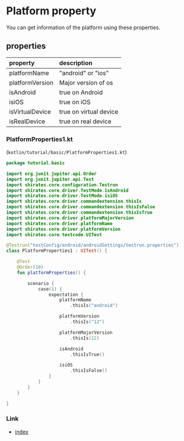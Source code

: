 # Platform property

You can get information of the platform using these properties.

## properties

| property        | description            |
|:----------------|:-----------------------|
| platformName    | "android" or "ios"     |
| platformVersion | Major version of os    |
| isAndroid       | true on Android        |
| isiOS           | true on iOS            |
| isVirtualDevice | true on virtual device |
| isRealDevice    | true on real device    |

### PlatformProperties1.kt

(`kotlin/tutorial/basic/PlatformProperties1.kt`)

```kotlin
package tutorial.basic

import org.junit.jupiter.api.Order
import org.junit.jupiter.api.Test
import shirates.core.configuration.Testrun
import shirates.core.driver.TestMode.isAndroid
import shirates.core.driver.TestMode.isiOS
import shirates.core.driver.commandextension.thisIs
import shirates.core.driver.commandextension.thisIsFalse
import shirates.core.driver.commandextension.thisIsTrue
import shirates.core.driver.platformMajorVersion
import shirates.core.driver.platformName
import shirates.core.driver.platformVersion
import shirates.core.testcode.UITest

@Testrun("testConfig/android/androidSettings/testrun.properties")
class PlatformProperties1 : UITest() {

    @Test
    @Order(10)
    fun platformProperties() {

        scenario {
            case(1) {
                expectation {
                    platformName
                        .thisIs("android")

                    platformVersion
                        .thisIs("12")

                    platformMajorVersion
                        .thisIs(12)

                    isAndroid
                        .thisIsTrue()

                    isiOS
                        .thisIsFalse()
                }
            }
        }
    }

}
```

### Link

- [index](../../../index.md)

